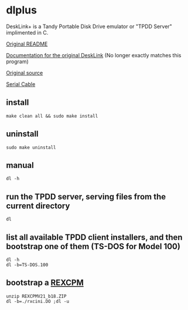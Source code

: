 # dlplus
DeskLink+ is a Tandy Portable Disk Drive emulator or "TPDD Server" implimented in C.

[Original README](README.txt)

[Documentation for the original DeskLink](dl.do) (No longer exactly matches this program)

[Original source](http://bitchin100.com/files/linux/dlplus.zip)

[Serial Cable](http://tandy.wiki/Model_T_Serial_Cable)

## install
```
make clean all && sudo make install
```

## uninstall
```
sudo make uninstall
```

## manual
```
dl -h
```

## run the TPDD server, serving files from the current directory
```
dl
```

## list all available TPDD client installers, and then bootstrap one of them (TS-DOS for Model 100)
```
dl -h
dl -b=TS-DOS.100
```

## bootstrap a [REXCPM](http://bitchin100.com/wiki/index.php?title=REXCPM)
```
unzip REXCPMV21_b18.ZIP
dl -b=./rxcini.DO ;dl -u
```
